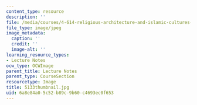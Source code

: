 ```yaml
---
content_type: resource
description: ''
file: /media/courses/4-614-religious-architecture-and-islamic-cultures-fall-2002/6a8e84a05c52b89c9b60c4693ec0f653_5133thumbnail.jpg
file_type: image/jpeg
image_metadata:
  caption: ''
  credit: ''
  image-alt: ''
learning_resource_types:
- Lecture Notes
ocw_type: OCWImage
parent_title: Lecture Notes
parent_type: CourseSection
resourcetype: Image
title: 5133thumbnail.jpg
uid: 6a8e84a0-5c52-b89c-9b60-c4693ec0f653
---
```

